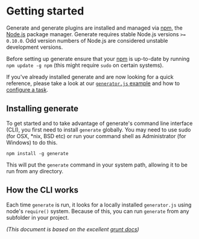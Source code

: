 # Getting started

Generate and generate plugins are installed and managed via [npm](https://npmjs.org/), the [Node.js](http://nodejs.org/) package manager. Generate requires stable Node.js versions `>= 0.10.0`. Odd version numbers of Node.js are considered unstable development versions.

Before setting up generate ensure that your [npm](https://npmjs.org/) is up-to-date by running `npm update -g npm` (this might require `sudo` on certain systems).

If you've already installed generate and are now looking for a quick reference, please take a look at our [`generator.js` example](http://github.com/generate/generate/blob/master/docs/example-generator.md) and how to [configure a task](http://github.com/generate/generate/blob/master/docs/configuring-tasks.md).

## Installing generate

To get started and to take advantage of generate's command line interface (CLI), you first need to install `generate` globally. You may need to use sudo (for OSX, *nix, BSD etc) or run your command shell as Administrator (for Windows) to do this.

```shell
npm install -g generate
```

This will put the `generate` command in your system path, allowing it to be run from any directory.

## How the CLI works

Each time `generate` is run, it looks for a locally installed `generator.js` using node's `require()` system. Because of this, you can run `generate` from any subfolder in your project.

_(This document is based on the excellent [grunt docs](https://github.com/gruntjs/grunt-docs))_